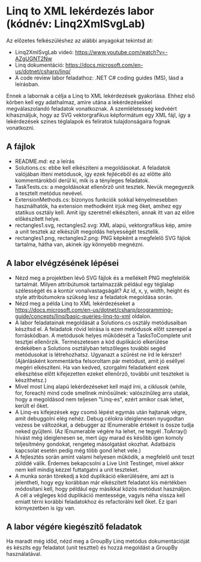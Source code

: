 ﻿# Linq to XML lekérdezés labor (kódnév: Linq2XmlSvgLab)

Az előzetes felkészüléshez az alábbi anyagokat tekintsd át:

- Linq2XmlSvgLab videó: https://www.youtube.com/watch?v=-AZgUGNT2Nw
- Linq dokumentáció: https://docs.microsoft.com/en-us/dotnet/csharp/linq/
- A code review labor feladathoz: .NET C# coding guides (MS), lásd a leírásban.

Ennek a labornak a célja a Linq to XML lekérdezések gyakorlása. Ehhez első körben kell egy adathalmaz, amire
utána a lekérdezésekkel megválaszolandó feladatok vonatkoznak. A szemléletesség kedvéért kihasználjuk, hogy az
SVG vektorgrafikus képformátum egy XML fájl, így a lekérdezések színes téglalapok és feliratok tulajdonságaira
fognak vonatkozni.

## A fájlok

- README.md: ez a leírás
- Solutions.cs: ebbe kell elkészíteni a megoldásokat. A feladatok valójában itteni metódusok, így ezek
fejlécéből és az előtte álló kommentárokból derül ki, mik is a tényleges feladatok.
- TaskTests.cs: a megoldásokat ellenőrző unit tesztek. Nevük megegyezik a tesztelt metódus nevével.
- ExtensionMethods.cs: bizonyos funkciók sokkal kényelmesebben használhatók, ha extension methodként
írjuk meg őket, amihez egy statikus osztály kell. Amit így szeretnél elkészíteni, annak itt van az előre
előkészített helye.
- rectangles1.svg, rectangles2.svg: XML alapú, vektorgrafikus kép, amire a unit tesztek az elkészült megoldás helyességét
tesztelik.
- rectangles1.png, rectangles2.png: PNG képként a megfelelő SVG fájlok tartalma, hátha van, akinek így könnyebb megnézni.

## A labor elvégzésének lépései

- Nézd meg a projektben lévő SVG fájlok és a mellékelt PNG megfelelőik tartalmát. Milyen attribútumok
tartalmazzák például egy téglalap szélességét és a kontúr vonalvastagságát? Az id, x, y, width, height és style
attribútumokra szükség lesz a feladatok megoldása során.
- Nézd meg a példa Linq to XML lekérdezéseket a
https://docs.microsoft.com/en-us/dotnet/csharp/programming-guide/concepts/linq/basic-queries-linq-to-xml
oldalon.
- A labor feladatainak megoldását a Solutions.cs osztály metódusaiban készítsd el. A feladatok rövid leírása
is ezen metódusok előtt szerepel a forráskódban. A metódusok helyes működését a
TasksToComplete unit tesztjei ellenőrzik. Természetesen a kód duplikáció elkerülése érdekében a Solutions
osztályban tetszőleges további segéd metódusokat is létrehozhatsz. Ugyanazt a szűrést ne írd le kérszer!
(Ajánlásként kommentárba felsoroltam pár metódust, amit jó eséllyel megéri elkészíteni. Ha van kedved,
szorgalmi feladatként ezek elkészítése előtt kifejezetten ezeket ellenőrző, további unit teszteket is
készíthetsz.)
- Mivel most Linq alapú lekérdezéseket kell majd írni, a ciklusok (while, for, foreach) mind code smellnek
minősülnek: valószínűleg arra utalak, hogy a megoldásod nem teljesen "Linq-es", ezért amikor csak lehet, került
el őket.
- A Linq-es kifejezések egy csomó lépést egymás után hajtanak végre, amit debuggolni elég nehéz. Debug
célokra ideiglenesen nyugodtan vezess be változókat, a debugger az IEnumerable értékeit is össze tudja neked gyűjteni.
(Az IEnumerable végére ha lehet, ne tegyél .ToArray() hívást még ideiglenesen se, mert úgy marad és később igen komoly
teljesítmény gondokat, rengeteg másolgatást okozhat. Adatbázis kapcsolat esetén pedig még több gond lehet vele.)
- A fejlesztés során amint valami helyesen működik, a megfelelő unit teszt zölddé válik. Érdemes bekapcsolni
a Live Unit Testinget, mivel akkor nem kell mindig kézzel futtatgatni a unit teszteket.
- A munka során törekedj a kód duplikáció elkerülésére, ami azt is jelentheti, hogy egy korábban már elkészített 
feladatot kis mértékben módosítani kell, hogy például egy másikkal közös metódust használjon. A cél a végleges
kód duplikáció mentessége, vagyis néha vissza kell emiatt térni korábbi feladatokhoz és refactorálni kell
őket. Ez ipari környezetben is így van.

## A labor végére kiegészítő feladatok

Ha maradt még időd, nézd meg a GroupBy Linq metódus dokumentációját és készíts egy feladatot (unit teszttel) és
hozzá megoldást a GroupBy használatával.
